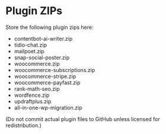 # Plugin ZIPs

Store the following plugin zips here:
- contentbot-ai-writer.zip
- tidio-chat.zip
- mailpoet.zip
- snap-social-poster.zip
- woocommerce.zip
- woocommerce-subscriptions.zip
- woocommerce-stripe.zip
- woocommerce-payfast.zip
- rank-math-seo.zip
- wordfence.zip
- updraftplus.zip
- all-in-one-wp-migration.zip

(Do not commit actual plugin files to GitHub unless licensed for redistribution.)
